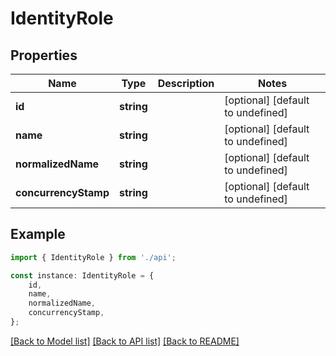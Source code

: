 # IdentityRole


## Properties

Name | Type | Description | Notes
------------ | ------------- | ------------- | -------------
**id** | **string** |  | [optional] [default to undefined]
**name** | **string** |  | [optional] [default to undefined]
**normalizedName** | **string** |  | [optional] [default to undefined]
**concurrencyStamp** | **string** |  | [optional] [default to undefined]

## Example

```typescript
import { IdentityRole } from './api';

const instance: IdentityRole = {
    id,
    name,
    normalizedName,
    concurrencyStamp,
};
```

[[Back to Model list]](../README.md#documentation-for-models) [[Back to API list]](../README.md#documentation-for-api-endpoints) [[Back to README]](../README.md)
